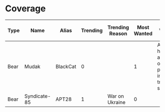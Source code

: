 # Coverage

| Type | Name         | Alias    | Trending | Trending Reason | Most Wanted | Most Wanted Reason                                            |
| ---- | ------------ | -------- | -------- | --------------- | ----------- | ------------------------------------------------------------- |
| Bear | Mudak        | BlackCat | 0        |                 | 1           | Attack on hospitals and leaks of patients in treatment status |
| Bear | Syndicate-85 | APT28    | 1        | War on Ukraine  | 0           |                                                               |
